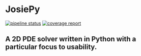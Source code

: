 # JosiePy
[![pipeline status](https://gitlab.labos.polytechnique.fr/massot-team/rdb/josiepy/badges/master/pipeline.svg)](https://gitlab.labos.polytechnique.fr/massot-team/rdb/josiepy/commits/master)
[![coverage report](https://gitlab.labos.polytechnique.fr/massot-team/rdb/josiepy/badges/master/coverage.svg)](https://gitlab.labos.polytechnique.fr/massot-team/rdb/josiepy/commits/master)
## A 2D PDE solver written in Python with a particular focus to usability.


